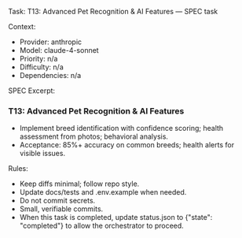 Task: T13: Advanced Pet Recognition & AI Features — SPEC task

Context:
- Provider: anthropic
- Model: claude-4-sonnet
- Priority: n/a
- Difficulty: n/a
- Dependencies: n/a

SPEC Excerpt:

### T13: Advanced Pet Recognition & AI Features
- Implement breed identification with confidence scoring; health assessment from photos; behavioral analysis.
- Acceptance: 85%+ accuracy on common breeds; health alerts for visible issues.

Rules:
- Keep diffs minimal; follow repo style.
- Update docs/tests and .env.example when needed.
- Do not commit secrets.
- Small, verifiable commits.
- When this task is completed, update status.json to {"state": "completed"} to allow the orchestrator to proceed.
